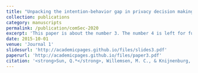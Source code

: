 ```yaml
---
title: "Unpacking the intention-behavior gap in privacy decision making for the internet of things (IoT) using aspect listing"
collection: publications
category: manuscripts
permalink: /publication/comSec-2020
excerpt: 'This paper is about the number 3. The number 4 is left for future work.'
date: 2015-10-01
venue: 'Journal 1'
slidesurl: 'http://academicpages.github.io/files/slides3.pdf'
paperurl: 'http://academicpages.github.io/files/paper3.pdf'
citation: '<strong>Sun, Q.*</strong>, Willemsen, M. C., & Knijnenburg, B. P. (2020). Unpacking the intention-behavior gap in privacy decision making for the internet of things (IoT) using aspect listing. <I>Computers and Security</I>, 97, 101924. [[Paper]]https://doi.org/10.1111/jade.12474'
---
```


